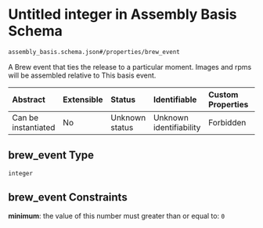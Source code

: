# Untitled integer in Assembly Basis Schema

```txt
assembly_basis.schema.json#/properties/brew_event
```

A Brew event that ties the release to a particular moment. Images and rpms will be assembled relative to This basis event.

| Abstract            | Extensible | Status         | Identifiable            | Custom Properties | Additional Properties | Access Restrictions | Defined In                                                                                |
| :------------------ | :--------- | :------------- | :---------------------- | :---------------- | :-------------------- | :------------------ | :---------------------------------------------------------------------------------------- |
| Can be instantiated | No         | Unknown status | Unknown identifiability | Forbidden         | Allowed               | none                | [assembly\_basis.schema.json\*](../out/assembly_basis.schema.json "open original schema") |

## brew\_event Type

`integer`

## brew\_event Constraints

**minimum**: the value of this number must greater than or equal to: `0`
